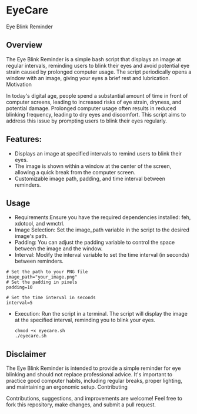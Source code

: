 # EyeCare

Eye Blink Reminder

## Overview

The Eye Blink Reminder is a simple bash script that displays an image at regular intervals, reminding users to blink their eyes and avoid potential eye strain caused by prolonged computer usage. The script periodically opens a window with an image, giving your eyes a brief rest and lubrication.
Motivation

In today's digital age, people spend a substantial amount of time in front of computer screens, leading to increased risks of eye strain, dryness, and potential damage. Prolonged computer usage often results in reduced blinking frequency, leading to dry eyes and discomfort. This script aims to address this issue by prompting users to blink their eyes regularly.

## Features:
 
* Displays an image at specified intervals to remind users to blink their eyes.
* The image is shown within a window at the center of the screen, allowing a quick break from the computer screen.
* Customizable image path, padding, and time interval between reminders.


## Usage

*  Requirements:Ensure you have the required dependencies installed: feh, xdotool, and wmctrl.
*   Image Selection: Set the image_path variable in the script to the desired image's path.
*  Padding: You can adjust the padding variable to control the space between the image and the window.
 *   Interval: Modify the interval variable to set the time interval (in seconds) between reminders.  
    

    # Set the path to your PNG file
    image_path="your_image.png"
    # Set the padding in pixels
    padding=10
    
    # Set the time interval in seconds
    interval=5


* Execution: Run the script in a terminal. The script will display the image at the specified interval, reminding you to blink your eyes.


      chmod +x eyecare.sh
      ./eyecare.sh


## Disclaimer

The Eye Blink Reminder is intended to provide a simple reminder for eye blinking and should not replace professional advice. It's important to practice good computer habits, including regular breaks, proper lighting, and maintaining an ergonomic setup.
Contributing

Contributions, suggestions, and improvements are welcome! Feel free to fork this repository, make changes, and submit a pull request.
